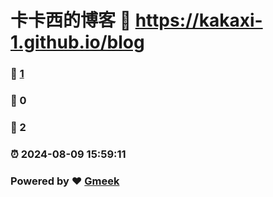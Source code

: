# 卡卡西的博客 :link: https://kakaxi-1.github.io/blog 
### :page_facing_up: [1](https://kakaxi-1.github.io/blog/tag.html) 
### :speech_balloon: 0 
### :hibiscus: 2 
### :alarm_clock: 2024-08-09 15:59:11 
### Powered by :heart: [Gmeek](https://github.com/Meekdai/Gmeek)
